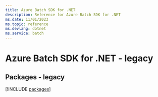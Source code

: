 ```yaml
---
title: Azure Batch SDK for .NET
description: Reference for Azure Batch SDK for .NET
ms.date: 11/01/2023
ms.topic: reference
ms.devlang: dotnet
ms.service: batch
---
```

# Azure Batch SDK for .NET - legacy
## Packages - legacy
[!INCLUDE [packages](batch-index.md)]